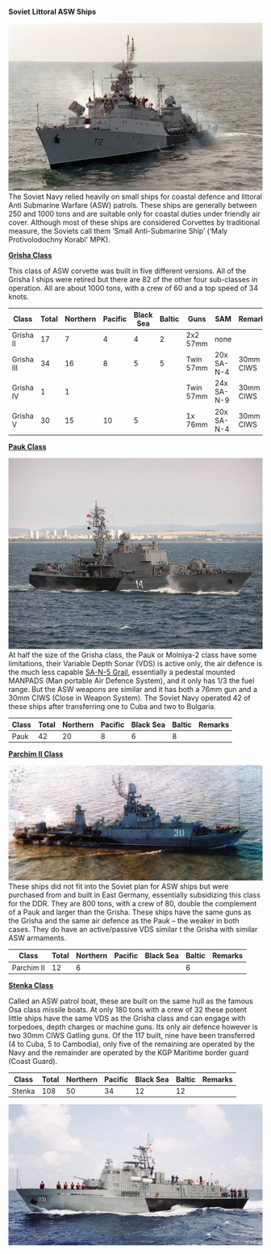 **Soviet** **Littoral ASW Ships**

![](/assets/images/warsaw/su/navy/asw/image1.jpeg)The Soviet Navy
relied heavily on small ships for coastal defence and littoral Anti
Submarine Warfare (ASW) patrols. These ships are generally between 250
and 1000 tons and are suitable only for coastal duties under friendly
air cover. Although most of these ships are considered Corvettes by
traditional measure, the Soviets call them ‘Small Anti-Submarine Ship’
(‘Maly Protivolodochny Korabl' MPK).

[**Grisha Class**](https://en.wikipedia.org/wiki/Grisha-class_corvette)

This class of ASW corvette was built in five different versions. All of
the Grisha I ships were retired but there are 82 of the other four
sub-classes in operation. All are about 1000 tons, with a crew of 60 and
a top speed of 34
knots.

| Class      | Total | Northern | Pacific | Black Sea | Baltic | Guns      | SAM        | Remarks   |
| ---------- | ----- | -------- | ------- | --------- | ------ | --------- | ---------- | --------- |
| Grisha II  | 17    | 7        | 4       | 4         | 2      | 2x2 57mm  | none       |           |
| Grisha III | 34    | 16       | 8       | 5         | 5      | Twin 57mm | 20x SA-N-4 | 30mm CIWS |
| Grisha IV  | 1     | 1        |         |           |        | Twin 57mm | 24x SA-N-9 | 30mm CIWS |
| Grisha V   | 30    | 15       | 10      | 5         |        | 1x 76mm   | 20x SA-N-4 | 30mm CIWS |

[**Pauk Class**](https://en.wikipedia.org/wiki/Pauk-class_corvette)

![](/assets/images/warsaw/su/navy/asw/image2.jpeg)At half the size
of the Grisha class, the Pauk or Molniya-2 class have some limitations,
their Variable Depth Sonar (VDS) is active only, the air defence is the
much less capable [SA-N-5
Grail](https://en.wikipedia.org/wiki/9K32_Strela-2), essentially a
pedestal mounted MANPADS (Man portable Air Defence System), and it only
has 1/3 the fuel range. But the ASW weapons are similar and it has both
a 76mm gun and a 30mm CIWS (Close in Weapon System). The Soviet Navy
operated 42 of these ships after transferring one to Cuba and two to
Bulgaria.

| Class | Total | Northern | Pacific | Black Sea | Baltic | Remarks |
| ----- | ----- | -------- | ------- | --------- | ------ | ------- |
| Pauk  | 42    | 20       | 8       | 6         | 8      |         |

[**Parchim II
Class**](https://en.wikipedia.org/wiki/Parchim-class_corvette)

![](/assets/images/warsaw/su/navy/asw/image3.jpg)These ships did
not fit into the Soviet plan for ASW ships but were purchased from and
built in East Germany, essentially subsidizing this class for the DDR.
They are 800 tons, with a crew of 80, double the complement of a Pauk
and larger than the Grisha. These ships have the same guns as the Grisha
and the same air defence as the Pauk – the weaker in both cases. They do
have an active/passive VDS similar t the Grisha with similar ASW
armaments.

| Class      | Total | Northern | Pacific | Black Sea | Baltic | Remarks |
| ---------- | ----- | -------- | ------- | --------- | ------ | ------- |
| Parchim II | 12    | 6        |         |           | 6      |         |

[**Stenka
Class**](https://en.wikipedia.org/wiki/Stenka-class_patrol_boat)

Called an ASW patrol boat, these are built on the same hull as the
famous Osa class missile boats. At only 180 tons with a crew of 32 these
potent little ships have the same VDS as the Grisha class and can engage
with torpedoes, depth charges or machine guns. Its only air defence
however is two 30mm CIWS Gatling guns. Of the 117 built, nine have been
transferred (4 to Cuba, 5 to Cambodia), only five of the remaining are
operated by the Navy and the remainder are operated by the KGP Maritime
border guard (Coast Guard).

| Class  | Total | Northern | Pacific | Black Sea | Baltic | Remarks |
| ------ | ----- | -------- | ------- | --------- | ------ | ------- |
| Stenka | 108   | 50       | 34      | 12        | 12     |         |

![](/assets/images/warsaw/su/navy/asw/image4.jpg)
